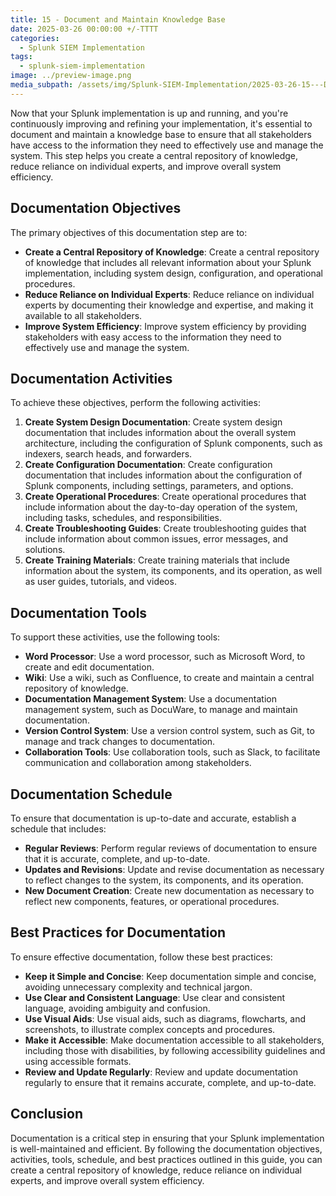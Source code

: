 ```yaml
---
title: 15 - Document and Maintain Knowledge Base
date: 2025-03-26 00:00:00 +/-TTTT
categories:
  - Splunk SIEM Implementation
tags:
  - splunk-siem-implementation
image: ../preview-image.png
media_subpath: /assets/img/Splunk-SIEM-Implementation/2025-03-26-15---Document-and-Maintain-Knowledge-Base/
---
```


Now that your Splunk implementation is up and running, and you're continuously improving and refining your implementation, it's essential to document and maintain a knowledge base to ensure that all stakeholders have access to the information they need to effectively use and manage the system. This step helps you create a central repository of knowledge, reduce reliance on individual experts, and improve overall system efficiency.  
  
## Documentation Objectives 
  
The primary objectives of this documentation step are to:  
  
* **Create a Central Repository of Knowledge**: Create a central repository of knowledge that includes all relevant information about your Splunk implementation, including system design, configuration, and operational procedures.  
* **Reduce Reliance on Individual Experts**: Reduce reliance on individual experts by documenting their knowledge and expertise, and making it available to all stakeholders.  
* **Improve System Efficiency**: Improve system efficiency by providing stakeholders with easy access to the information they need to effectively use and manage the system.  
  
## Documentation Activities
  
To achieve these objectives, perform the following activities:  
  
1. **Create System Design Documentation**: Create system design documentation that includes information about the overall system architecture, including the configuration of Splunk components, such as indexers, search heads, and forwarders.  
2. **Create Configuration Documentation**: Create configuration documentation that includes information about the configuration of Splunk components, including settings, parameters, and options.  
3. **Create Operational Procedures**: Create operational procedures that include information about the day-to-day operation of the system, including tasks, schedules, and responsibilities.  
4. **Create Troubleshooting Guides**: Create troubleshooting guides that include information about common issues, error messages, and solutions.  
5. **Create Training Materials**: Create training materials that include information about the system, its components, and its operation, as well as user guides, tutorials, and videos.  
  
## Documentation Tools
  
To support these activities, use the following tools:  
  
- **Word Processor**: Use a word processor, such as Microsoft Word, to create and edit documentation.  
- **Wiki**: Use a wiki, such as Confluence, to create and maintain a central repository of knowledge. 
- **Documentation Management System**: Use a documentation management system, such as DocuWare, to manage and maintain documentation.  
- **Version Control System**: Use a version control system, such as Git, to manage and track changes to documentation.  
- **Collaboration Tools**: Use collaboration tools, such as Slack, to facilitate communication and collaboration among stakeholders.  
  
## Documentation Schedule
  
To ensure that documentation is up-to-date and accurate, establish a schedule that includes:  
  
- **Regular Reviews**: Perform regular reviews of documentation to ensure that it is accurate, complete, and up-to-date.  
- **Updates and Revisions**: Update and revise documentation as necessary to reflect changes to the system, its components, and its operation.  
- **New Document Creation**: Create new documentation as necessary to reflect new components, features, or operational procedures.  
  
## Best Practices for Documentation

To ensure effective documentation, follow these best practices:  
  
* **Keep it Simple and Concise**: Keep documentation simple and concise, avoiding unnecessary complexity and technical jargon.   
* **Use Clear and Consistent Language**: Use clear and consistent language, avoiding ambiguity and confusion.  
* **Use Visual Aids**: Use visual aids, such as diagrams, flowcharts, and screenshots, to illustrate complex concepts and procedures.  
* **Make it Accessible**: Make documentation accessible to all stakeholders, including those with disabilities, by following accessibility guidelines and using accessible formats.  
* **Review and Update Regularly**: Review and update documentation regularly to ensure that it remains accurate, complete, and up-to-date.  
  
## Conclusion

Documentation is a critical step in ensuring that your Splunk implementation is well-maintained and efficient. By following the documentation objectives, activities, tools, schedule, and best practices outlined in this guide, you can create a central repository of knowledge, reduce reliance on individual experts, and improve overall system efficiency.
